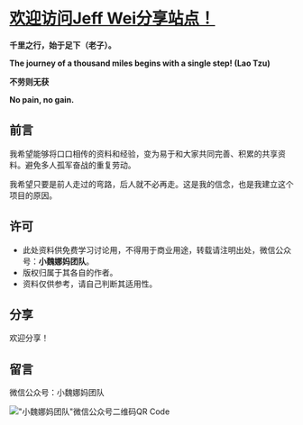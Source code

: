 # [欢迎访问Jeff Wei分享站点！](https://onhalfway.github.io/weijiacheng)

**千里之行，始于足下（老子）。**

**The journey of a thousand miles begins with a single step! (Lao Tzu)**

**不劳则无获**

**No pain, no gain.**

## 前言

我希望能够将口口相传的资料和经验，变为易于和大家共同完善、积累的共享资料。避免多人孤军奋战的重复劳动。

我希望只要是前人走过的弯路，后人就不必再走。这是我的信念，也是我建立这个项目的原因。

## 许可

* 此处资料供免费学习讨论用，不得用于商业用途，转载请注明出处，微信公众号：**小魏娜妈团队**。
* 版权归属于其各自的作者。
* 资料仅供参考，请自己判断其适用性。

## 分享

欢迎分享！

## 留言

微信公众号：小魏娜妈团队

!["小魏娜妈团队"微信公众号二维码QR Code](/weijiacheng/img/wechat-qr-code.jpg)
